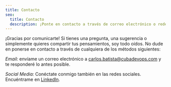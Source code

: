 ```yaml
---
title: Contacto
seo:
  title: Contacto
  description: ¡Ponte en contacto a través de correo electrónico o redes sociales! Déjame saber cómo puedo ayudar.
---
```


¡Gracias por comunicarte! Si tienes una pregunta, una sugerencia o simplemente quieres compartir tus pensamientos, soy todo oídos. No dude en ponerse en contacto a través de cualquiera de los métodos siguientes:

_Email:_
envíame un correo electrónico a [carlos.batista@cubadevops.com](mailto:carlos.batista@cubadevops.com) y te responderé lo antes posible.

_Social Media:_
Conéctate conmigo también en las redes sociales. Encuéntrame en [LinkedIn](https://www.linkedin.com/in/cbatista8a).
